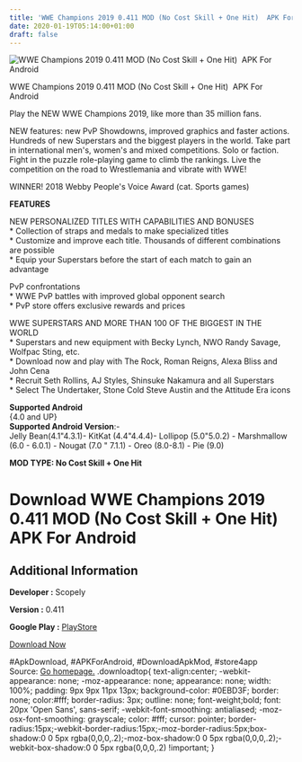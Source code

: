 ```yaml
---
title: 'WWE Champions 2019 0.411 MOD (No Cost Skill + One Hit)  APK For Android'
date: 2020-01-19T05:14:00+01:00
draft: false
---
```


![WWE Champions 2019 0.411 MOD (No Cost Skill + One Hit)  APK For Android](https://i2.wp.com/apkhome.net/wp-content/uploads/2020/01/WWE-Champions-2019-0.411-MOD-No-Cost-Skill-One-Hit.png "WWE Champions 2019 0.411 MOD (No Cost Skill + One Hit)  APK For Android")

  

WWE Champions 2019 0.411 MOD (No Cost Skill + One Hit)  APK For Android

Play the NEW WWE Champions 2019, like more than 35 million fans.

NEW features: new PvP Showdowns, improved graphics and faster actions. Hundreds of new Superstars and the biggest players in the world. Take part in international men's, women's and mixed competitions. Solo or faction. Fight in the puzzle role-playing game to climb the rankings. Live the competition on the road to Wrestlemania and vibrate with WWE!

WINNER! 2018 Webby People's Voice Award (cat. Sports games)

**FEATURES**

NEW PERSONALIZED TITLES WITH CAPABILITIES AND BONUSES  
\* Collection of straps and medals to make specialized titles  
\* Customize and improve each title. Thousands of different combinations are possible  
\* Equip your Superstars before the start of each match to gain an advantage

PvP confrontations  
\* WWE PvP battles with improved global opponent search  
\* PvP store offers exclusive rewards and prices

WWE SUPERSTARS AND MORE THAN 100 OF THE BIGGEST IN THE WORLD  
\* Superstars and new equipment with Becky Lynch, NWO Randy Savage, Wolfpac Sting, etc.  
\* Download now and play with The Rock, Roman Reigns, Alexa Bliss and John Cena  
\* Recruit Seth Rollins, AJ Styles, Shinsuke Nakamura and all Superstars  
\* Select The Undertaker, Stone Cold Steve Austin and the Attitude Era icons

**Supported Android**  
{4.0 and UP}  
**Supported Android Version**:-  
Jelly Bean(4.1"4.3.1)- KitKat (4.4"4.4.4)- Lollipop (5.0"5.0.2) - Marshmallow (6.0 - 6.0.1) - Nougat (7.0 " 7.1.1) - Oreo (8.0-8.1) - Pie (9.0)

**MOD TYPE: No Cost Skill + One Hit**

Download WWE Champions 2019 0.411 MOD (No Cost Skill + One Hit)  APK For Android
=================================================================================

Additional Information
----------------------

**Developer :** Scopely

**Version :** 0.411

**Google Play :** [PlayStore](https://play.google.com/store/apps/details?id=com.scopely.whiplash)

  

[Download Now](https://store4app.co/post/wwe-champions-2019-0-411-mod-no-cost-skill-one-hit-apk-for-android_1579359094)

  
#ApkDownload, #APKForAndroid, #DownloadApkMod, #store4app  
Source: [Go homepage.](https://store4app.co/post/wwe-champions-2019-0-411-mod-no-cost-skill-one-hit-apk-for-android_1579359094) .downloadtop{ text-align:center; -webkit-appearance: none; -moz-appearance: none; appearance: none; width: 100%; padding: 9px 9px 11px 13px; background-color: #0EBD3F; border: none; color:#fff; border-radius: 3px; outline: none; font-weight;bold; font: 20px 'Open Sans', sans-serif; -webkit-font-smoothing: antialiased; -moz-osx-font-smoothing: grayscale; color: #fff; cursor: pointer; border-radius:15px;-webkit-border-radius:15px;-moz-border-radius:5px;box-shadow:0 0 5px rgba(0,0,0,.2);-moz-box-shadow:0 0 5px rgba(0,0,0,.2);-webkit-box-shadow:0 0 5px rgba(0,0,0,.2) !important; }